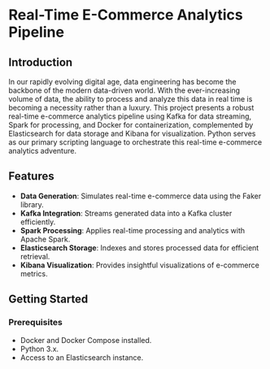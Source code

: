 # Real-Time E-Commerce Analytics Pipeline

## Introduction

In our rapidly evolving digital age, data engineering has become the backbone of the modern data-driven world. With the ever-increasing volume of data, the ability to process and analyze this data in real time is becoming a necessity rather than a luxury. This project presents a robust real-time e-commerce analytics pipeline using Kafka for data streaming, Spark for processing, and Docker for containerization, complemented by Elasticsearch for data storage and Kibana for visualization. Python serves as our primary scripting language to orchestrate this real-time e-commerce analytics adventure.

## Features

- **Data Generation**: Simulates real-time e-commerce data using the Faker library.
- **Kafka Integration**: Streams generated data into a Kafka cluster efficiently.
- **Spark Processing**: Applies real-time processing and analytics with Apache Spark.
- **Elasticsearch Storage**: Indexes and stores processed data for efficient retrieval.
- **Kibana Visualization**: Provides insightful visualizations of e-commerce metrics.

## Getting Started

### Prerequisites

- Docker and Docker Compose installed.
- Python 3.x.
- Access to an Elasticsearch instance.

